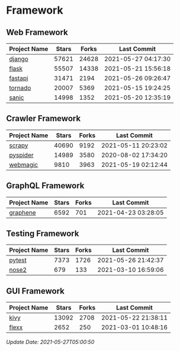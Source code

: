 # Framework

## Web Framework
| Project Name | Stars | Forks | Last Commit |
| ------------ | ----- | ----- | ----------- |
| [django](https://github.com/django/django) | 57621 | 24628 | 2021-05-27 04:17:30 |
| [flask](https://github.com/pallets/flask) | 55507 | 14338 | 2021-05-21 15:56:18 |
| [fastapi](https://github.com/tiangolo/fastapi) | 31471 | 2194 | 2021-05-26 09:26:47 |
| [tornado](https://github.com/tornadoweb/tornado) | 20007 | 5369 | 2021-05-15 19:24:25 |
| [sanic](https://github.com/sanic-org/sanic) | 14998 | 1352 | 2021-05-20 12:35:19 |

## Crawler Framework
| Project Name | Stars | Forks | Last Commit |
| ------------ | ----- | ----- | ----------- |
| [scrapy](https://github.com/scrapy/scrapy) | 40690 | 9192 | 2021-05-11 20:23:02 |
| [pyspider](https://github.com/binux/pyspider) | 14989 | 3580 | 2020-08-02 17:34:20 |
| [webmagic](https://github.com/code4craft/webmagic) | 9810 | 3963 | 2021-05-19 02:12:44 |

## GraphQL Framework
| Project Name | Stars | Forks | Last Commit |
| ------------ | ----- | ----- | ----------- |
| [graphene](https://github.com/graphql-python/graphene) | 6592 | 701 | 2021-04-23 03:28:05 |

## Testing Framework
| Project Name | Stars | Forks | Last Commit |
| ------------ | ----- | ----- | ----------- |
| [pytest](https://github.com/pytest-dev/pytest) | 7373 | 1726 | 2021-05-26 21:42:37 |
| [nose2](https://github.com/nose-devs/nose2) | 679 | 133 | 2021-03-10 16:59:06 |

## GUI Framework
| Project Name | Stars | Forks | Last Commit |
| ------------ | ----- | ----- | ----------- |
| [kivy](https://github.com/kivy/kivy) | 13092 | 2708 | 2021-05-22 21:38:11 |
| [flexx](https://github.com/flexxui/flexx) | 2652 | 250 | 2021-03-01 10:48:16 |

*Update Date: 2021-05-27T05:00:50*